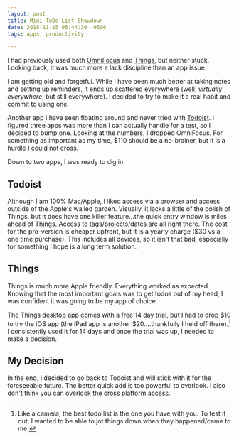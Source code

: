 ```yaml
---
layout: post
title: Mini ToDo List Showdown
date: 2018-11-15 05:44:30 -0500
tags: apps, productivity

---
```


I had previously used both [OmniFocus](https://www.omnigroup.com/omnifocus/) and [Things](https://culturedcode.com/things/), but neither stuck. Looking back, it was much more a lack discipline than an app issue.

I am getting old and forgetful. While I have been much better at taking notes and setting up reminders, it ends up scattered everywhere (well, _virtually everywhere_, but still everywhere). I decided to try to make it a real habit and commit to using one.

Another app I have seen floating around and never tried with [Todoist](https://todoist.com). I figured three apps was more than I can actually handle for a test, so I decided to bump one. Looking at the numbers, I dropped OmniFocus. For something as important as my time, $110 should be a no-brainer, but it is a hurdle I could not cross.

Down to two apps, I was ready to dig in.

## Todoist

Although I am 100% Mac/Apple, I liked access via a browser and access outside of the Apple's walled garden. Visually, it lacks a little of the polish of Things, but it does have one killer feature...the quick entry window is miles ahead of Things. Access to tags/projects/dates are all right there. The cost for the pro-version is cheaper upfront, but it is a yearly charge ($30 vs a one time purchase). This includes all devices, so it isn't that bad, especially for something I hope is a long term solution.

## Things

Things is much more Apple friendly.  Everything worked as expected. Knowing that the most important goals was to get todos out of my head, I was confident it was going to be my app of choice.

The Things desktop app comes with a free 14 day trial, but I had to drop $10 to try the iOS app (the iPad app is another $20....thankfully I held off there).[^1] I consistently used it for 14 days and once the trial was up, I needed to make a decision.

## My Decision

In the end, I decided to go back to Todoist and will stick with it for the foreseeable future. The better quick add is too powerful to overlook. I also don't think you can overlook the cross platform access.

[^1]: Like a camera, the best todo list is the one you have with you. To test it out, I wanted to be able to jot things down when they happened/came to me.
